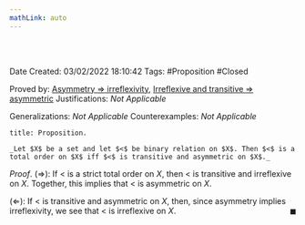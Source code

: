 ```yaml
---
mathLink: auto
---
```


<br />
<br />

Date Created: 03/02/2022 18:10:42
Tags: #Proposition #Closed 

Proved by: [Asymmetry $\Rightarrow$ irreflexivity](Asymmetry%20implies%20irreflexivity.md), [Irreflexive and transitive $\Rightarrow$ asymmetric](Irreflexive%20and%20transitive%20implies%20asymmetric.md)
Justifications: _Not Applicable_

Generalizations: _Not Applicable_
Counterexamples: _Not Applicable_

``` ad-Proposition
title: Proposition.

_Let $X$ be a set and let $<$ be binary relation on $X$. Then $<$ is a total order on $X$ iff $<$ is transitive and asymmetric on $X$._

```

_Proof_. ($\Rightarrow$): If $<$ is a strict total order on $X$, then $<$ is transitive and irreflexive on $X$. Together, this implies that $<$ is asymmetric on $X$.

($\Leftarrow$): If $<$ is transitive and asymmetric on $X$, then, since asymmetry implies irreflexivity, we see that $<$ is irreflexive on $X$.<span style="float:right;">$\blacksquare$</span>
